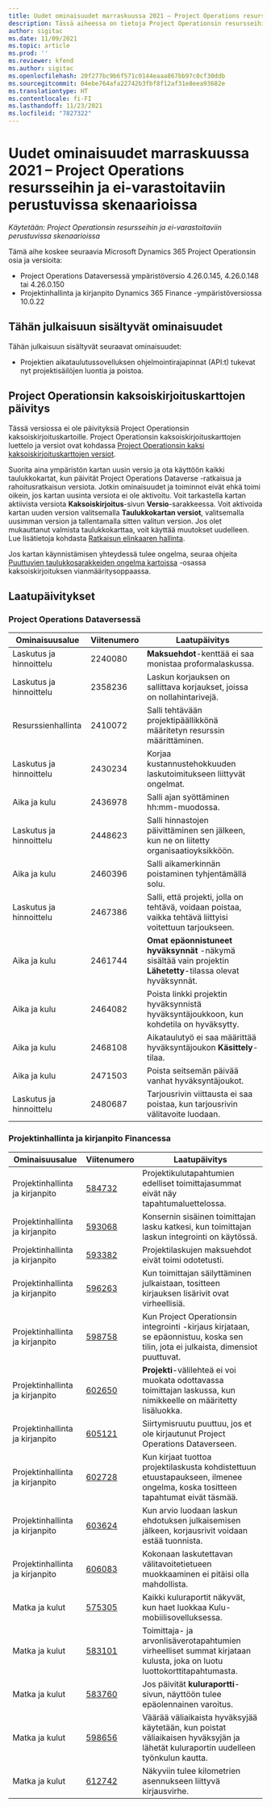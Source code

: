 ```yaml
---
title: Uudet ominaisuudet marraskuussa 2021 – Project Operations resursseihin ja ei-varastoitaviin perustuvissa skenaarioissa
description: Tässä aiheessa on tietoja Project Operationsin resursseihin ja ei-varastoitaviin perustuvissa skenaarioissa -palvelun marraskuussa 2021 julkaistussa versiossa saatavilla olevista laatupäivityksistä.
author: sigitac
ms.date: 11/09/2021
ms.topic: article
ms.prod: ''
ms.reviewer: kfend
ms.author: sigitac
ms.openlocfilehash: 20f277bc9b6f571c0144eaaa867bb97c0cf30ddb
ms.sourcegitcommit: 04ebe764afa22742b3fbf8f12af31e8eea93682e
ms.translationtype: HT
ms.contentlocale: fi-FI
ms.lasthandoff: 11/23/2021
ms.locfileid: "7827322"
---
```

# <a name="whats-new-november-2021---project-operations-for-resourcenon-stocked-based-scenarios"></a>Uudet ominaisuudet marraskuussa 2021 – Project Operations resursseihin ja ei-varastoitaviin perustuvissa skenaarioissa

*Käytetään: Project Operationsin resursseihin ja ei-varastoitaviin perustuvissa skenaarioissa*

Tämä aihe koskee seuraavia Microsoft Dynamics 365 Project Operationsin osia ja versioita:

- Project Operations Dataversessä ympäristöversio 4.26.0.145, 4.26.0.148 tai 4.26.0.150
- Projektinhallinta ja kirjanpito Dynamics 365 Finance -ympäristöversiossa 10.0.22

## <a name="features-included-in-this-release"></a>Tähän julkaisuun sisältyvät ominaisuudet

Tähän julkaisuun sisältyvät seuraavat ominaisuudet:

- Projektien aikataulutussovelluksen ohjelmointirajapinnat (API:t) tukevat nyt projektisäilöjen luontia ja poistoa.

## <a name="project-operations-dual-write-maps-updates"></a>Project Operationsin kaksoiskirjoituskarttojen päivitys

Tässä versiossa ei ole päivityksiä Project Operationsin kaksoiskirjoituskartoille. Project Operationsin kaksoiskirjoituskarttojen luettelo ja versiot ovat kohdassa [Project Operationsin kaksi kaksoiskirjoituskarttojen versiot](/dynamics365/project-operations/environment/resource-dual-write-maps).

Suorita aina ympäristön kartan uusin versio ja ota käyttöön kaikki taulukkokartat, kun päivität Project Operations Dataverse -ratkaisua ja rahoitusratkaisun versiota. Jotkin ominaisuudet ja toiminnot eivät ehkä toimi oikein, jos kartan uusinta versiota ei ole aktivoitu. Voit tarkastella kartan aktiivista versiota **Kaksoiskirjoitus**-sivun **Versio**-sarakkeessa. Voit aktivoida kartan uuden version valitsemalla **Taulukkokartan versiot**, valitsemalla uusimman version ja tallentamalla sitten valitun version. Jos olet mukauttanut valmista taulukkokarttaa, voit käyttää muutokset uudelleen. Lue lisätietoja kohdasta [Ratkaisun elinkaaren hallinta](/dynamics365/fin-ops-core/dev-itpro/data-entities/dual-write/app-lifecycle-management).

Jos kartan käynnistämisen yhteydessä tulee ongelma, seuraa ohjeita [Puuttuvien taulukkosarakkeiden ongelma kartoissa](/dynamics365/fin-ops-core/dev-itpro/data-entities/dual-write/dual-write-troubleshooting-finops-upgrades#missing-table-columns-issue-on-maps) -osassa kaksoiskirjoituksen vianmääritysoppaassa.

## <a name="quality-updates"></a>Laatupäivitykset

### <a name="project-operations-in-dataverse"></a>Project Operations Dataversessä

| Ominaisuusalue | Viitenumero | Laatupäivitys |
| --- | --- | --- |
| Laskutus ja hinnoittelu | 2240080 | **Maksuehdot**-kenttää ei saa monistaa proformalaskussa. |
| Laskutus ja hinnoittelu | 2358236 | Laskun korjauksen on sallittava korjaukset, joissa on nollahintarivejä. |
| Resurssienhallinta | 2410072 | Salli tehtävään projektipäällikkönä määritetyn resurssin määrittäminen. |
| Laskutus ja hinnoittelu | 2430234 | Korjaa kustannustehokkuuden laskutoimitukseen liittyvät ongelmat. |
| Aika ja kulu | 2436978 | Salli ajan syöttäminen hh:mm-muodossa. |
| Laskutus ja hinnoittelu | 2448623 | Salli hinnastojen päivittäminen sen jälkeen, kun ne on liitetty organisaatioyksikköön. |
| Aika ja kulu | 2460396 | Salli aikamerkinnän poistaminen tyhjentämällä solu. |
| Laskutus ja hinnoittelu | 2467386 | Salli, että projekti, jolla on tehtävä, voidaan poistaa, vaikka tehtävä liittyisi voitettuun tarjoukseen. |
| Aika ja kulu | 2461744 | **Omat epäonnistuneet hyväksynnät** -näkymä sisältää vain projektin **Lähetetty**-tilassa olevat hyväksynnät. |
| Aika ja kulu | 2464082 | Poista linkki projektin hyväksynnistä hyväksyntäjoukkoon, kun kohdetila on hyväksytty. |
| Aika ja kulu | 2468108 | Aikataulutyö ei saa määrittää hyväksyntäjoukon **Käsittely**-tilaa. |
| Aika ja kulu | 2471503 | Poista seitsemän päivää vanhat hyväksyntäjoukot. |
| Laskutus ja hinnoittelu | 2480687 | Tarjousrivin viittausta ei saa poistaa, kun tarjousrivin välitavoite luodaan. |

### <a name="project-management-and-accounting-in-finance"></a>Projektinhallinta ja kirjanpito Financessa

| Ominaisuusalue | Viitenumero | Laatupäivitys |
| --- | --- | --- |
| Projektinhallinta ja kirjanpito | [584732](https://fix.lcs.dynamics.com/Issue/Details/?bugId=584732) | Projektikulutapahtumien edelliset toimittajasummat eivät näy tapahtumaluettelossa. |
| Projektinhallinta ja kirjanpito | [593068](https://fix.lcs.dynamics.com/Issue/Details/?bugId=593068) | Konsernin sisäinen toimittajan lasku katkesi, kun toimittajan laskun integrointi on käytössä. |
| Projektinhallinta ja kirjanpito | [593382](https://fix.lcs.dynamics.com/Issue/Details/?bugId=593382) | Projektilaskujen maksuehdot eivät toimi odotetusti. |
| Projektinhallinta ja kirjanpito | [596263](https://fix.lcs.dynamics.com/Issue/Details/?bugId=596263) | Kun toimittajan säilyttäminen julkaistaan, tositteen kirjauksen lisärivit ovat virheellisiä. |
| Projektinhallinta ja kirjanpito | [598758](https://fix.lcs.dynamics.com/Issue/Details/?bugId=598758) | Kun Project Operationsin integrointi -kirjaus kirjataan, se epäonnistuu, koska sen tilin, jota ei julkaista, dimensiot puuttuvat. |
| Projektinhallinta ja kirjanpito | [602650](https://fix.lcs.dynamics.com/Issue/Details/?bugId=602650) | **Projekti**-välilehteä ei voi muokata odottavassa toimittajan laskussa, kun nimikkeelle on määritetty lisäluokka. |
| Projektinhallinta ja kirjanpito | [605121](https://fix.lcs.dynamics.com/Issue/Details/?bugId=605121) | Siirtymisruutu puuttuu, jos et ole kirjautunut Project Operations Dataverseen. |
| Projektinhallinta ja kirjanpito | [602728](https://fix.lcs.dynamics.com/Issue/Details/?bugId=602728) | Kun kirjaat tuottoa projektilaskusta kohdistettuun etuustapaukseen, ilmenee ongelma, koska tositteen tapahtumat eivät täsmää. |
| Projektinhallinta ja kirjanpito | [603624](https://fix.lcs.dynamics.com/Issue/Details/?bugId=603624) | Kun arvio luodaan laskun ehdotuksen julkaisemisen jälkeen, korjausrivit voidaan estää tuonnista. |
| Projektinhallinta ja kirjanpito | [606083](https://fix.lcs.dynamics.com/Issue/Details/?bugId=606083) | Kokonaan laskutettavan välitavoitetietueen muokkaaminen ei pitäisi olla mahdollista. |
| Matka ja kulut | [575305](https://fix.lcs.dynamics.com/Issue/Details/?bugId=575305) | Kaikki kuluraportit näkyvät, kun haet luokkaa Kulu-mobiilisovelluksessa. |
| Matka ja kulut | [583101](https://fix.lcs.dynamics.com/Issue/Details/?bugId=583101) | Toimittaja- ja arvonlisäverotapahtumien virheelliset summat kirjataan kulusta, joka on luotu luottokorttitapahtumasta. |
| Matka ja kulut | [583760](https://fix.lcs.dynamics.com/Issue/Details/?bugId=583760) | Jos päivität **kuluraportti**-sivun, näyttöön tulee epäolennainen varoitus. |
| Matka ja kulut | [598656](https://fix.lcs.dynamics.com/Issue/Details/?bugId=598656) | Väärää väliaikaista hyväksyjää käytetään, kun poistat väliaikaisen hyväksyjän ja lähetät kuluraportin uudelleen työnkulun kautta. |
| Matka ja kulut | [612742](https://fix.lcs.dynamics.com/Issue/Details/?bugId=612742) | Näkyviin tulee kilometrien asennukseen liittyvä kirjausvirhe. |
